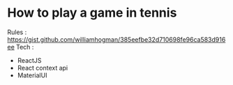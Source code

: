 # How to play a game in tennis
Rules : https://gist.github.com/williamhogman/385eefbe32d710698fe96ca583d916ee
Tech :
 - ReactJS
 - React context api
 - MaterialUI


